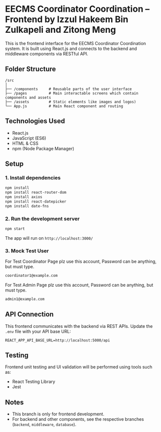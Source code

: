 # EECMS Coordinator Coordination – Frontend by Izzul Hakeem Bin Zulkapeli and Zitong Meng

This is the frontend interface for the EECMS Coordinator Coordination system. It is built using React.js and connects to the backend and middleware components via RESTful API.

## Folder Structure

```
/src
│
├── /components     # Reusable parts of the user interface
├── /pages          # Main interactable screens which contain components and assets
├── /assets         # Static elements like images and logos)
└── App.js          # Main React component and routing
```

## Technologies Used

- React.js
- JavaScript (ES6)
- HTML & CSS
- npm (Node Package Manager)

## Setup

### 1. Install dependencies
```bash
npm install
npm install react-router-dom
npm install axios
npm install react-datepicker
npm install date-fns
```

### 2. Run the development server
```bash
npm start
```

The app will run on `http://localhost:3000/`

### 3. Mock Test User
For Test Coordinator Page plz use this account, Password can be anything, but must type.
```bash
coordinator1@example.com
```

For Test Admin Page plz use this account, Password can be anything, but must type.
```bash
admin1@example.com
```

## API Connection

This frontend communicates with the backend via REST APIs. Update the `.env` file with your API base URL:
```
REACT_APP_API_BASE_URL=http://localhost:5000/api
```

## Testing

Frontend unit testing and UI validation will be performed using tools such as:

- React Testing Library
- Jest

## Notes

- This branch is only for frontend development.
- For backend and other components, see the respective branches (`backend`, `middleware`, `database`).
